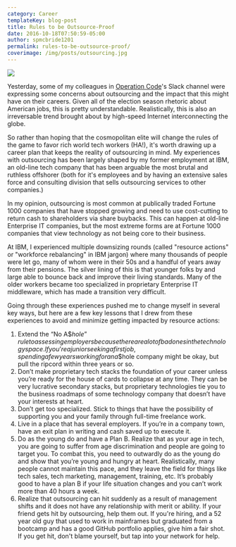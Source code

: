 ```yaml
---
category: Career
templateKey: blog-post
title: Rules to be Outsource-Proof
date: 2016-10-18T07:50:59-05:00  
author: spmcbride1201
permalink: rules-to-be-outsource-proof/
coverimage: /img/posts/outsourcing.jpg
---
```


![](/img/posts/outsourcing.jpg)

Yesterday, some of my colleagues in [Operation Code](https://operationcode.org/)'s Slack channel were expressing some concerns about outsourcing and the impact that this might have on their careers. Given all of the election season rhetoric about American jobs, this is pretty understandable. Realistically, this is also an irreversable trend brought about by high-speed Internet interconnecting the globe.

So rather than hoping that the cosmopolitan elite will change the rules of the game to favor rich world tech workers (HA!), it's worth drawing up a career plan that keeps the reality of outsourcing in mind. My experiences with outsourcing has been largely shaped by my former employment at IBM, an old-line tech company that has been arguable the most brutal and ruthless offshorer (both for it's employees and by having an extensive sales force and consulting division that sells outsourcing services to other companies.)

In my opinion, outsourcing is most common at publically traded Fortune 1000 companies that have stopped growing and need to use cost-cutting to return cash to shareholders via share buybacks. This can happen at old-line Enterprise IT companies, but the most extreme forms are at Fortune 1000 companies that view technology as not being core to their business.

At IBM, I experienced multiple downsizing rounds (called "resource actions" or "workforce rebalancing" in IBM jargon) where many thousands of people were let go, many of whom were in their 50s and a handful of years away from their pensions. The silver lining of this is that younger folks by and large able to bounce back and improve their living standards. Many of the older workers became too specialized in proprietary Enterprise IT middleware, which has made a transition very difficult.

Going through these experiences pushed me to change myself in several key ways, but here are a few key lessons that I drew from these experiences to avoid and minimize getting impacted by resource actions:

1.  Extend the “No A\$$hole” rule to assessing employers because there are a lot of bad ones in the technology space. If you’re a junior seeking a first job, spending a few years working for an a\$$hole company might be okay, but pull the ripcord within three years or so.
2.  Don’t make proprietary tech stacks the foundation of your career unless you’re ready for the house of cards to collapse at any time. They can be very lucrative secondary stacks, but proprietary technologies tie you to the business roadmaps of some technology company that doesn’t have your interests at heart.
3.  Don’t get too specialized. Stick to things that have the possibility of supporting you and your family through full-time freelance work.
4.  Live in a place that has several employers. If you’re in a company town, have an exit plan in writing and cash saved up to execute it.
5.  Do as the young do and have a Plan B. Realize that as your age in tech, you are going to suffer from age discrimination and people are going to target you. To combat this, you need to outwardly do as the young do and show that you’re young and hungry at heart. Realistically, many people cannot maintain this pace, and they leave the field for things like tech sales, tech marketing, management, training, etc. It’s probably good to have a plan B if your life situation changes and you can’t work more than 40 hours a week.
6.  Realize that outsourcing can hit suddenly as a result of management shifts and it does not have any relationship with merit or ability. If your friend gets hit by outsourcing, help them out. If you're hiring, and a 52 year old guy that used to work in mainframes but graduated from a bootcamp and has a good GitHub portfolio applies, give him a fair shot. If you get hit, don't blame yourself, but tap into your network for help.
